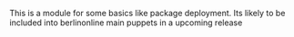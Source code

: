 This is a module for some basics like package deployment. Its likely to be included into berlinonline main puppets in a upcoming release